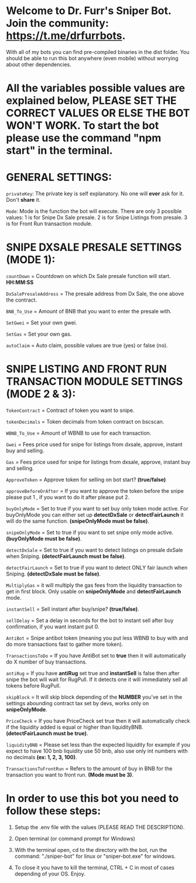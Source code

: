 # Welcome to Dr. Furr's Sniper Bot. Join the community: https://t.me/drfurrbots.

With all of my bots you can find pre-compiled binaries in the dist folder. You should be able to run this bot anywhere (even mobile) without worrying about other dependencies.

# All the variables possible values are explained below, PLEASE SET THE CORRECT VALUES OR ELSE THE BOT WON'T WORK. To start the bot please use the command "npm start" in the terminal.

# GENERAL SETTINGS:

`privateKey`: The private key is self explanatory. No one will **ever** ask for it. Don't **share** it.

`Mode`: Mode is the function the bot will execute. There are only 3 possible values:
1 is for Snipe Dx Sale presale.
2 is for Snipe Listings from presale.
3 is for Front Run transaction module.

# SNIPE DXSALE PRESALE SETTINGS (MODE 1):

`countDown` = Countdown on which Dx Sale presale function will start. **HH:MM:SS**

`DxSalePresaleAddress` = The presale address from Dx Sale, the one above the contract.

`BNB_To_Use` = Amount of BNB that you want to enter the presale with.

`SetGwei` = Set your own gwei.

`SetGas` = Set your own gas.

`autoClaim` = Auto claim, possible values are true (yes) or false (no).

# SNIPE LISTING AND FRONT RUN TRANSACTION MODULE SETTINGS (MODE 2 & 3):

`TokenContract` = Contract of token you want to snipe.

`tokenDecimals` = Token decimals from token contract on bscscan.

`WBNB_To_Use` = Amount of WBNB to use for each transaction.

`Gwei` = Fees price used for snipe for listings from dxsale, approve, instant buy and selling.

`Gas` = Fees price used for snipe for listings from dxsale, approve, instant buy and selling.

`ApproveToken` = Approve token for selling on bot start? **(true/false)**

`approveBeforeOrAfter` = If you want to approve the token before the snipe please put 1 , if you want to do it after please put 2.

`buyOnlyMode` = Set to true if you want to set buy only token mode active. For buyOnlyMode you can either set up **detectDxSale** or **detectFairLaunch** it will do the same function. **(snipeOnlyMode must be false)**.

`snipeOnlyMode` = Set to true if you want to set snipe only mode active. **(buyOnlyMode must be false)**.

`detectDxSale` = Set to true if you want to detect listings on presale dxSale when Sniping. **(detectFairLaunch must be false)**.

`detectFairLaunch` = Set to true if you want to detect ONLY fair launch when Sniping. **(detectDxSale must be false)**.

`MultiplyGas` = it will multiply the gas fees from the liquidity transaction to get in first block. Only usable on **snipeOnlyMode** and **detectFairLaunch** mode.

`instantSell` = Sell instant after buy/snipe? **(true/false)**.

`sellDelay` = Set a delay in seconds for the bot to instant sell after buy confirmation, if you want instant put 0.

`AntiBot` = Snipe antibot token (meaning you put less WBNB to buy with and do more transactions fast to gather more token).

`TransactionsToDo` = If you have AntiBot set to **true** then it will automatically do X number of buy transactions.

`antiRug` = If you have **antiRug** set true and **instantSell** is false then after snipe the bot will wait for RugPull. If it detects one it will immediately sell all tokens before RugPull.

`skipBlock` = It will skip block depending of the **NUMBER** you’ve set in the settings abounding contract tax set by devs, works only on **snipeOnlyMode**.

`PriceCheck` = If you have PriceCheck set true then it will automatically check if the liquidity added is equal or higher than liquidityBNB. **(detectFairLaunch must be true)**.

`liquidityBNB` = Please set less than the expected liquidity for example if you expect to have 100 bnb liquidity use 50 bnb, also use only int numbers with no decimals **(ex: 1, 2, 3, 100)**.

`TransactionsToFrontRun` = Refers to the amount of buy in BNB for the transaction you want to front run. **(Mode must be 3)**.

# In order to use this bot you need to follow these steps:

1. Setup the .env file with the values (PLEASE READ THE DESCRIPTION).

2. Open terminal (or command prompt for Windows)

3. With the terminal open, cd to the directory with the bot, run the command: "./sniper-bot" for linux or "sniper-bot.exe" for windows.

5. To close it you have to kill the terminal, CTRL + C in most of cases depending of your OS. Enjoy.


